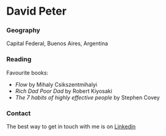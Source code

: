 # David Peter

### Geography

Capital Federal, Buenos Aires, Argentina

### Reading

Favourite books:
- *Flow* by Mihaly Csikszentmihalyi
- *Rich Dad Poor Dad* by Robert Kiyosaki
- *The 7 habits of highly effective people* by Stephen Covey

### Contact

The best way to get in touch with me is on [Linkedin](www.linkedin.com/in/davidpeter84)
